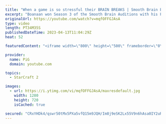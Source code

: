 ```yaml
---
title: "When a game is so stressful their BRAIN BREAKS | Smooth Brain Boanaan #4 - StarCraft 2"
excerpt: "Boanaan won Season 3 of the Smooth Brain Auditions with his Planetry Fortress rush that both failed and succeeded. Very glassy.   Watch (A Collection of) Smooth Brains playlist: https://www.youtube.com/playlist?list=PLFUDU8AOevUeWp37P_P5JW5JafF6mlcqh -- 🐷 Second Channel for Learning StarCraft 2: https://www.youtube.com/c/PiGRandom"
originalUrl: https://youtube.com/watch?v=mqfOFFGJAsA
type: video
length: PT34M35S
publishedDateTime: 2023-04-13T11:04:29Z
heat: 52

featuredContent: "<iframe width=\"800\" height=\"500\" frameborder=\"0\" src=\"https://www.youtube.com/embed/mqfOFFGJAsA\" allow=\"accelerometer; autoplay; encrypted-media; gyroscope; picture-in-picture\" allowfullscreen></iframe>"

provider:
  name: PiG
  domain: youtube.com

topics:
  - StarCraft 2

images:
  - url: https://i.ytimg.com/vi/mqfOFFGJAsA/maxresdefault.jpg
    width: 1280
    height: 720
    isCached: true

secured: "CRxYHDk4/qswr50tMx5PXa5vfQ15m9JQH/Im8j9eSK2Lx55V9n6hAsa0IY2uRT1w6AL8p4XWUfNMIcrPamk2g8D6bUFRYopQsgJxARrcH5HrSoj1TQBTBMH0/Nnqhg9rJo8KI7sRLnbUNJhS2yYFoVs/SMsZ/s7XWXsK1wDi61luzSzosO1es3QZ6Fpt1EP3SsKnSmpEkJa8HBuZGg0K4aWP1RfL+CqjZgsMccZKr5wPjwq8PTY5aoKyd/rixcbOpfAokgdz3KqSSlCralVz4F/1qmZwln42+oD/tLVUOcXtYgbv3RuK4EImAMEpOwc+GTiO+DtI3310KRwXDMemRdpQc0bQISmeM4mWDWrVap2K+HVUVblRIigX/T/j0m1WGC2niASD3z1IMKy8rmE7XuCSoikKxDvrwIfrptKLmY4=;gP9AdZYnKHErMj0/yZK6YQ=="
---
```


